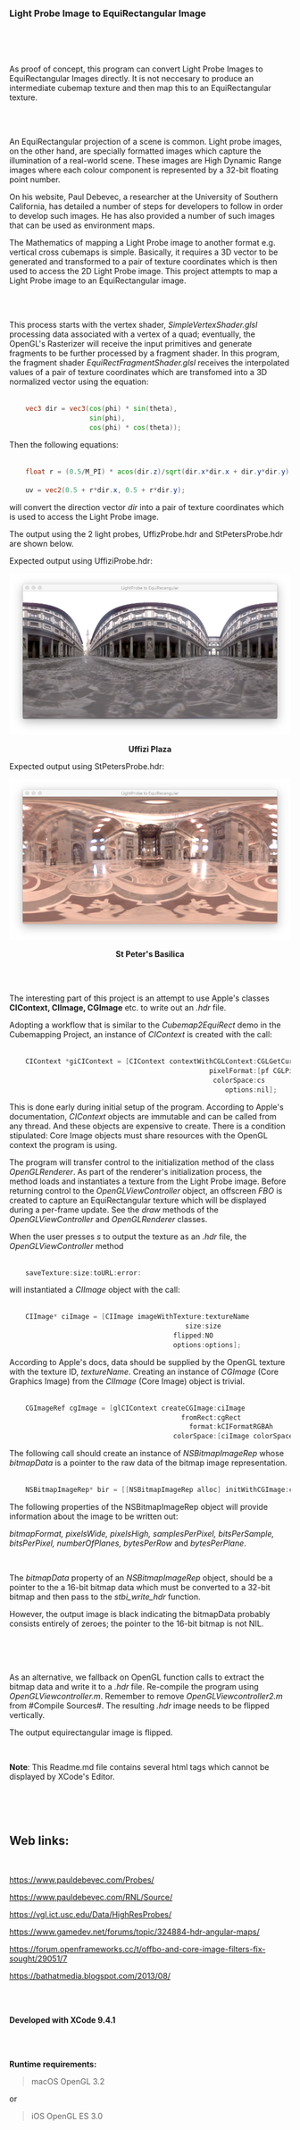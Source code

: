 ### Light Probe Image to  EquiRectangular Image

<br />
<br />
<br />

As proof of concept, this program can convert Light Probe Images to EquiRectangular Images directly. It is not neccesary to produce an intermediate cubemap texture and then map this to an EquiRectangular texture.

<br />
<br />

An EquiRectangular projection of a scene is common. Light probe images, on the other hand, are specially formatted images which capture the illumination of a real-world scene. These images are High Dynamic Range images where each colour component is represented by a 32-bit floating point number.

On his website, Paul Debevec, a researcher at the University of Southern California, has detailed a number of steps for developers to follow in order to develop such images. He has also provided a number of such images that can be used as environment maps.

The Mathematics of mapping a Light Probe image to another format e.g. vertical cross cubemaps is simple. Basically, it requires a 3D vector to be generated and transformed to a pair of texture coordinates which is then used to access the 2D Light Probe image. This project attempts to map a Light Probe image to an EquiRectangular image.

<br />
<br />

This process starts with the vertex shader, *SimpleVertexShader.glsl* processing data associated with a vertex of a quad; eventually, the OpenGL's Rasterizer will receive the input primitives and generate fragments to be further processed by a fragment shader. In this program, the fragment shader *EquiRectFragmentShader.glsl* receives the interpolated values of a pair of texture coordinates which are transfomed into a 3D normalized vector using the equation:

```glsl

    vec3 dir = vec3(cos(phi) * sin(theta),
                    sin(phi),
                    cos(phi) * cos(theta));

```

Then the following equations:

```glsl

    float r = (0.5/M_PI) * acos(dir.z)/sqrt(dir.x*dir.x + dir.y*dir.y);

    uv = vec2(0.5 + r*dir.x, 0.5 + r*dir.y);

```

will convert the direction vector *dir* into a pair of texture coordinates which is used to access the Light Probe image.


The output using the 2 light probes, UffizProbe.hdr and StPetersProbe.hdr are shown below.


Expected output using UffiziProbe.hdr:

<p align="center">
  <img src="./UffiziPlaza.png">
</p>

**<p align="center" >Uffizi Plaza</p>**

Expected output using StPetersProbe.hdr:


<p align="center">
  <img src="./StPetersBasilica.png">
</p>


**<p align="center" >St Peter's Basilica</p>**

<br />
<br />


The interesting part of this project is an attempt to use Apple's classes **CIContext, CIImage, CGImage** etc. to write out an *.hdr* file.

Adopting a workflow that is similar to the *Cubemap2EquiRect* demo in the Cubemapping Project, an instance of *CIContext* is created with the call:

```objective-c

    CIContext *giCIContext = [CIContext contextWithCGLContext:CGLGetCurrentContext()
                                                  pixelFormat:[pf CGLPixelFormatObj]
                                                   colorSpace:cs
                                                      options:nil];

```

This is done early during initial setup of the program. According to Apple's documentation, *CIContext* objects are immutable and can be called from any thread. And these objects are expensive to create. There is a condition stipulated: Core Image objects must share resources with the OpenGL context the program is using.


The program will transfer control to the initialization method of the class *OpenGLRenderer*. As part of the renderer's initialization process, the method loads and instantiates a texture from the Light Probe image. Before returning control to the *OpenGLViewController* object, an offscreen *FBO* is created to capture an EquiRectangular texture which will be displayed during a per-frame update. See the *draw* methods of the *OpenGLViewController* and *OpenGLRenderer* classes.


When the user presses *s* to output the texture as an *.hdr* file, the *OpenGLViewController* method

```objective-c

    saveTexture:size:toURL:error:

```

will instantiated a *CIImage* object with the call:

```objective-c

    CIImage* ciImage = [CIImage imageWithTexture:textureName
                                            size:size
                                         flipped:NO
                                         options:options];


```

According to Apple's docs, data should be supplied by the OpenGL texture with the texture ID, *textureName*. Creating an instance of *CGImage* (Core Graphics Image) from the *CIImage* (Core Image) object is trivial.

```objective-c

    CGImageRef cgImage = [glCIContext createCGImage:ciImage
                                           fromRect:cgRect
                                             format:kCIFormatRGBAh
                                         colorSpace:[ciImage colorSpace]];

```

The following call should create an instance of *NSBitmapImageRep* whose *bitmapData* is a pointer to the raw data of the bitmap image representation.


```objective-c

    NSBitmapImageRep* bir = [[NSBitmapImageRep alloc] initWithCGImage:cgImage];


```

The following properties of the NSBitmapImageRep object will provide information about the image to be written out:


*bitmapFormat, pixelsWide, pixelsHigh, samplesPerPixel, bitsPerSample, bitsPerPixel, numberOfPlanes, bytesPerRow* and *bytesPerPlane*.

<br />

The  *bitmapData* property of an *NSBitmapImageRep* object, should be a pointer to the a 16-bit bitmap data which must be converted to a 32-bit bitmap and then pass to the *stbi_write_hdr* function.

However, the output image is black indicating the bitmapData probably consists entirely of zeroes; the pointer to the 16-bit bitmap is not NIL.

<br />
<br />
<br />

As an alternative, we fallback on OpenGL function calls to extract the bitmap data and write it to a *.hdr* file. Re-compile the program using *OpenGLViewcontroller.m*. Remember to remove *OpenGLViewcontroller2.m* from #Compile Sources#. The resulting *.hdr* image needs to be flipped vertically.


The output equirectangular image is flipped.

<br />

**Note**: This Readme.md file contains several html tags which cannot be displayed by XCode's Editor.

<br />
<br />
<br />

## Web links:
<br />

https://www.pauldebevec.com/Probes/

https://www.pauldebevec.com/RNL/Source/

https://vgl.ict.usc.edu/Data/HighResProbes/

https://www.gamedev.net/forums/topic/324884-hdr-angular-maps/

https://forum.openframeworks.cc/t/offbo-and-core-image-filters-fix-sought/29051/7

https://bathatmedia.blogspot.com/2013/08/

<br />
<br />

**Developed with XCode 9.4.1**

<br />
<br />

**Runtime requirements:**

>macOS OpenGL 3.2

or

>iOS OpenGL ES 3.0
